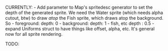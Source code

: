 CURRENTLY:
    - Add parameter to Map's spritedesc generator to set the depth of the generated sprite. We need the Water sprite
    (which needs alpha cutout, btw) to draw *atop* the Fish sprite, which draws atop the background. So
        - foreground: depth: 0
        - background: depth: 1
        - fish, etc depth : 0.5
    - expand Uniforms struct to have things like offset, alpha, etc. It's general now for all sprite rendering.

TODO:

